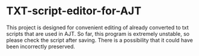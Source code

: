 # TXT-script-editor-for-AJT
This project is designed for convenient editing of already converted to txt scripts that are used in AJT. So far, this program is extremely unstable, so please check the script after saving. There is a possibility that it could have been incorrectly preserved.
